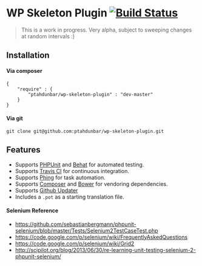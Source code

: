# WP Skeleton Plugin [![Build Status](https://travis-ci.org/ptahdunbar/wp-skeleton-plugin.png?branch=develop)](https://travis-ci.org/ptahdunbar/wp-skeleton-plugin)

> This is a work in progress. Very alpha, subject to sweeping changes at random intervals :)

## Installation

#### Via composer

```
{
    "require" : {
        "ptahdunbar/wp-skeleton-plugin" : "dev-master"
    }
}
```

#### Via git

```
git clone git@github.com:ptahdunbar/wp-skeleton-plugin.git
```

## Features

* Supports [PHPUnit](phpunit.de/manual/) and [Behat](http://behat.org/) for automated testing.
* Supports [Travis CI](https://travis-ci.org/) for continuous integration.
* Supports [Phing](http://www.phing.info/) for task automation.
* Supports [Composer](http://getcomposer.org/) and [Bower](http://bower.io/) for vendoring dependencies.
* Supports [Github Updater](https://github.com/afragen/github-updater)
* Includes a `.pot` as a starting translation file.


#### Selenium Reference
* https://github.com/sebastianbergmann/phpunit-selenium/blob/master/Tests/Selenium2TestCaseTest.php
* https://code.google.com/p/selenium/wiki/FrequentlyAskedQuestions
* https://code.google.com/p/selenium/wiki/Grid2
* http://scipilot.org/blog/2013/06/30/re-learning-unit-testing-selenium-2-phpunit-selenium/